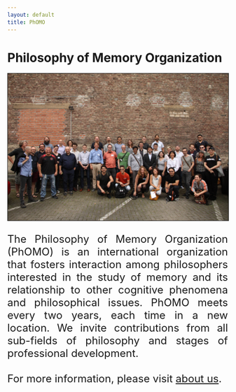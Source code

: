 ```yaml
---
layout: default
title: PhOMO
---
```


<h1>Philosophy of Memory Organization</h1>

<img src="us.JPG" border="1px">

<div align="justify">
<font size="5">
<p>The Philosophy of Memory Organization (PhOMO) is an international organization that fosters interaction among philosophers interested in the study of memory and its relationship to other cognitive phenomena and philosophical issues. PhOMO meets every two years, each time in a new location. We invite contributions from all sub-fields of philosophy and stages of professional development.<br />
<br />
For more information, please visit <a href="/about/">about us</a>.</p>
</font>
</div> 
